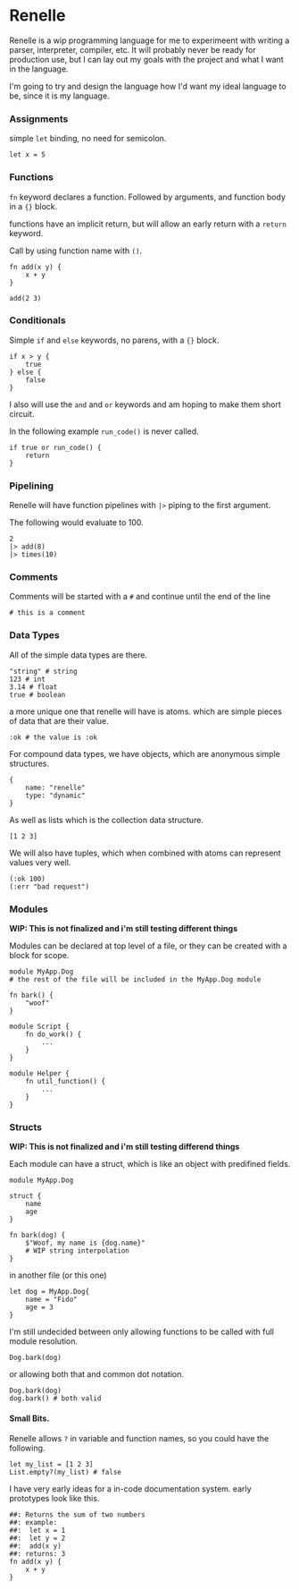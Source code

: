 # Renelle

Renelle is a wip programming language for me to experimeent with writing a parser, interpreter, compiler, etc. It will probably never be ready for production use, but I can lay out my goals with the project and what I want in the language.

I'm going to try and design the language how I'd want my ideal language to be, since it is my language.

### Assignments
simple `let` binding, no need for semicolon.

`let x = 5`

### Functions

`fn` keyword declares a function. Followed by arguments, and function body in a `{}` block.

functions have an implicit return, but will allow an early return with a `return` keyword.

Call by using function name with `()`.

```
fn add(x y) {
    x + y
}

add(2 3)
```

### Conditionals

Simple `if` and `else` keywords, no parens, with a `{}` block.

```
if x > y {
    true
} else {
    false
}
```

I also will use the `and` and `or` keywords and am hoping to make them short circuit.

In the following example `run_code()` is never called.
```
if true or run_code() {
    return
}
```

### Pipelining

Renelle will have function pipelines with `|>` piping to the first argument.

The following would evaluate to 100.

```
2
|> add(8)
|> times(10)
```

### Comments

Comments will be started with a `#` and continue until the end of the line

```
# this is a comment
```

### Data Types

All of the simple data types are there.

```
"string" # string
123 # int
3.14 # float
true # boolean
```

a more unique one that renelle will have is atoms. which are simple pieces of data that are their value.

```
:ok # the value is :ok
```

For compound data types, we have objects, which are anonymous simple structures.

```
{
    name: "renelle"
    type: "dynamic"
}
```

As well as lists which is the collection data structure.

```
[1 2 3]
```

We will also have tuples, which when combined with atoms can represent values very well.

```
(:ok 100)
(:err "bad request")
```

### Modules

**WIP: This is not finalized and i'm still testing different things**

Modules can be declared at top level of a file, or they can be created with a block for scope.

```
module MyApp.Dog 
# the rest of the file will be included in the MyApp.Dog module

fn bark() {
    "woof"
}
```

```
module Script {
    fn do_work() {
        ...
    }
}

module Helper {
    fn util_function() {
        ...
    }
}
```

### Structs

**WIP: This is not finalized and i'm still testing differend things**

Each module can have a struct, which is like an object with predifined fields.

```
module MyApp.Dog

struct {
    name
    age
}

fn bark(dog) {
    $"Woof, my name is {dog.name}"
    # WIP string interpolation
}
```
in another file (or this one)

```
let dog = MyApp.Dog{
    name = "Fido"
    age = 3
}
```

I'm still undecided between only allowing functions to be called with full module resolution.

```
Dog.bark(dog)
```

or allowing both that and common dot notation.

```
Dog.bark(dog)
dog.bark() # both valid
```

#### Small Bits.

Renelle allows `?` in variable and function names, so you could have the following.

```
let my_list = [1 2 3]
List.empty?(my_list) # false
```

I have very early ideas for a in-code documentation system. early prototypes look like this.

```
##: Returns the sum of two numbers
##: example:
##:  let x = 1
##:  let y = 2
##:  add(x y)
##: returns: 3 
fn add(x y) {
    x + y
}
```